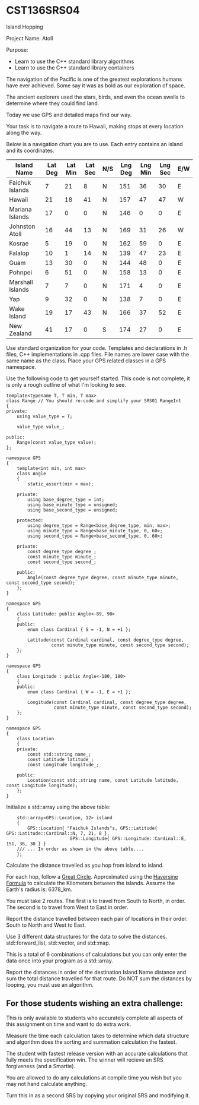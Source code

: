 # CST136SRS04
Island Hopping

Project Name: Atoll

Purpose:

- Learn to use the C++ standard library algorithms
- Learn to use the C++ standard library containers

The navigation of the Pacific is one of the greatest explorations humans have ever achieved. 
Some say it was as bold as our exploration of space. 

The ancient explorers used the stars, birds, and even the ocean swells to determine where they could find land. 

Today we use GPS and detailed maps find our way. 

Your task is to navigate a route to Hawaii, making stops at every location along the way.

Below is a navigation chart you are to use. Each entry contains an island and its coordinates. 

| Island Name      | Lat Deg | Lat Min | Lat Sec | N/S | Lng Deg | Lng Min | Lng Sec | E/W | 
| ---------------- | ------- | ------- | ------- | --- | ------- | ------- | ------- | --- |
| Faichuk Islands  |       7 |      21 |       8 |   N |     151 |      36 |      30 |   E |
| Hawaii           |      21 |      18 |      41 |   N |     157 |      47 |      47 |   W |
| Mariana Islands  |      17 |       0 |       0 |   N |     146 |       0 |       0 |   E |
| Johnston Atoll   |      16 |      44 |      13 |   N |     169 |      31 |      26 |   W |
| Kosrae           |       5 |      19 |       0 |   N |     162 |      59 |       0 |   E |
| Falalop          |      10 |       1 |      14 |   N |     139 |      47 |      23 |   E |
| Guam             |      13 |      30 |       0 |   N |     144 |      48 |       0 |   E |
| Pohnpei          |       6 |      51 |       0 |   N |     158 |      13 |       0 |   E |
| Marshall Islands |       7 |       7 |       0 |   N |     171 |       4 |       0 |   E |
| Yap              |       9 |      32 |       0 |   N |     138 |       7 |       0 |   E |
| Wake Island      |      19 |      17 |      43 |   N |     166 |      37 |      52 |   E |
| New Zealand      |      41 |      17 |       0 |   S |     174 |      27 |       0 |   E |

Use standard organization for your code. Templates and declarations  in .h files, C++ implementations in .cpp files. 
File names are lower case with the same name as the class. Place your GPS related classes in a GPS namespace.

Use the following code to get yourself started. This code is not complete, it is only a rough outline of what I'm 
looking to see. 
```
template<typename T, T min, T max>
class Range // You should re-code and simplify your SRS01 RangeInt
{
private:
	using value_type = T;

	value_type value_;

public:
	Range(const value_type value);
};

namespace GPS
{
	template<int min, int max>
	class Angle
	{
		static_assert(min < max);

	private:
		using base_degree_type = int;
		using base_minute_type = unsigned;
		using base_second_type = unsigned;

	protected:
		using degree_type = Range<base_degree_type, min, max>;
		using minute_type = Range<base_minute_type, 0, 60>;
		using second_type = Range<base_second_type, 0, 60>;

	private:
		const degree_type degree_;
		const minute_type minute_;
		const second_type second_;

	public:
		Angle(const degree_type degree, const minute_type minute, const second_type second);
	};
}

namespace GPS
{
	class Latitude: public Angle<-89, 90>
	{
	public:
		enum class Cardinal { S = -1, N = +1 };

		Latitude(const Cardinal cardinal, const degree_type degree, 
		         const minute_type minute, const second_type second);
	};
}

namespace GPS
{
	class Longitude : public Angle<-180, 180>
	{
	public:
		enum class Cardinal { W = -1, E = +1 };

		Longitude(const Cardinal cardinal, const degree_type degree, 
		          const minute_type minute, const second_type second);
	};
}

namespace GPS
{
	class Location
	{
	private:
		const std::string name_;
		const Latitude latitude_;
		const Longitude longitude_;

	public:
		Location(const std::string name, const Latitude latitude, const Longitude longitude);
	};
}
```

Initialize a std::array using the above table:

```
	std::array<GPS::Location, 12> island
	{
		GPS::Location{ "Faichuk Islands"s, GPS::Latitude{ GPS::Latitude::Cardinal::N, 7, 21, 8 }, 
		                GPS::Longitude{ GPS::Longitude::Cardinal::E, 151, 36, 30 } } 
    /// ... In order as shown in the above table....
	};
```

Calculate the distance travelled as you hop from island to island. 

For each hop, follow a [Great Circle](https://en.wikipedia.org/wiki/Great-circle_distance). 
Approximated using the [Haversine Formula](https://en.wikipedia.org/wiki/Haversine_formula) to calculate 
the Kilometers between the islands. Assume the Earth's radius is: 6378_km. 

You must take 2 routes. The first is to travel from South to North, in order. The second is to travel from 
West to East in order. 

Report the distance travelled between each pair of locations in their order. South to North and West to East. 

Use 3 different data structures for the data to solve the distances. std::forward_list, std::vector, and std::map. 

This is a total of 6 combinations of calculations but you can only enter the data once into your program as a std::array. 

Report the distances in order of the destination Island Name distance and sum the total distance travelled 
for that route. Do NOT sum the distances by looping, you must use an algorithm. 

## For those students wishing an extra challenge:

This is only available to students who accurately complete all aspects of this assignment on time and want 
to do extra work. 

Measure the time each calculation takes to determine which data structure and algorithm does the sorting and 
summation calculation the fastest. 

The student with fastest release version with an accurate calculations that fully meets the specification win. 
The winner will recieve an SRS forgiveness (and a Smartie). 

You are allowed to do any calculations at compile time you wish but you may not hand calculate anything. 

Turn this in as a second SRS by copying your original SRS and modifying it. 

